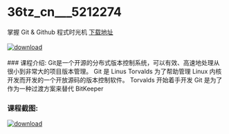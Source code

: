 # 36tz_cn___5212274
掌握 Git &amp; Github 程式时光机
[下载地址](http://www.36tz.cn/article/5212274 "下载地址")
<br/></br>[![download](http://36tz.cn/muke_img/2020_04_12345-9-300x169.jpg "下载地址")](http://www.36tz.cn/article/5212274 "下载地址")
<br/></br>### 课程介绍:
Git是一个开源的分布式版本控制系统，可以有效、高速地处理从很小到非常大的项目版本管理。 Git 是 Linus Torvalds 为了帮助管理 Linux 内核开发而开发的一个开放源码的版本控制软件。
Torvalds 开始着手开发 Git 是为了作为一种过渡方案来替代 BitKeeper

### 课程截图:
[![download](http://36tz.cn/muke_img/2020_04_1-119.png "下载地址")](http://www.36tz.cn/article/5212274 "下载地址")
